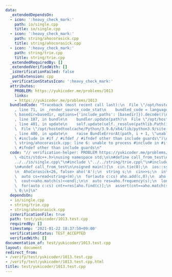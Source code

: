 ```yaml
---
data:
  _extendedDependsOn:
  - icon: ':heavy_check_mark:'
    path: io/single.cpp
    title: io/single.cpp
  - icon: ':heavy_check_mark:'
    path: string/ahocorasick.cpp
    title: string/ahocorasick.cpp
  - icon: ':heavy_check_mark:'
    path: string/trie.cpp
    title: string/trie.cpp
  _extendedRequiredBy: []
  _extendedVerifiedWith: []
  _isVerificationFailed: false
  _pathExtension: cpp
  _verificationStatusIcon: ':heavy_check_mark:'
  attributes:
    PROBLEM: https://yukicoder.me/problems/1013
    links:
    - https://yukicoder.me/problems/1013
  bundledCode: "Traceback (most recent call last):\n  File \"/opt/hostedtoolcache/Python/3.9.6/x64/lib/python3.9/site-packages/onlinejudge_verify/documentation/build.py\"\
    , line 71, in _render_source_code_stat\n    bundled_code = language.bundle(stat.path,\
    \ basedir=basedir, options={'include_paths': [basedir]}).decode()\n  File \"/opt/hostedtoolcache/Python/3.9.6/x64/lib/python3.9/site-packages/onlinejudge_verify/languages/cplusplus.py\"\
    , line 187, in bundle\n    bundler.update(path)\n  File \"/opt/hostedtoolcache/Python/3.9.6/x64/lib/python3.9/site-packages/onlinejudge_verify/languages/cplusplus_bundle.py\"\
    , line 401, in update\n    self.update(self._resolve(pathlib.Path(included), included_from=path))\n\
    \  File \"/opt/hostedtoolcache/Python/3.9.6/x64/lib/python3.9/site-packages/onlinejudge_verify/languages/cplusplus_bundle.py\"\
    , line 400, in update\n    raise BundleErrorAt(path, i + 1, \"unable to process\
    \ #include in #if / #ifdef / #ifndef other than include guards\")\nonlinejudge_verify.languages.cplusplus_bundle.BundleErrorAt:\
    \ string/ahocorasick.cpp: line 6: unable to process #include in #if / #ifdef /\
    \ #ifndef other than include guards\n"
  code: "// verification-helper: PROBLEM https://yukicoder.me/problems/1013\n\n#include\
    \ <bits/stdc++.h>\nusing namespace std;\n\n#define call_from_test\n#include \"\
    ../../io/single.cpp\"\n#include \"../../string/trie.cpp\"\n#include \"../../string/ahocorasick.cpp\"\
    \n#undef call_from_test\n\nsigned main(){\n  cin.tie(0);\n  ios::sync_with_stdio(0);\n\
    \n  AhoCorasick<26, false> aho('A');\n  string s;\n  cin>>s;\n  int m;\n  cin>>m;\n\
    \  auto cs=read<string>(m);\n  for(auto c:cs) aho.add(c,0);\n  aho.build();\n\
    \  cout<<aho.match(s)<<endl;\n\n  auto res=aho.frequency(s);\n  long long cnt=0;\n\
    \  for(auto c:cs) cnt+=res[aho.find(c)];\n  assert(cnt==aho.match(s));\n  return\
    \ 0;\n}\n"
  dependsOn:
  - io/single.cpp
  - string/trie.cpp
  - string/ahocorasick.cpp
  isVerificationFile: true
  path: test/yukicoder/1013.test.cpp
  requiredBy: []
  timestamp: '2021-01-22 18:37:50+09:00'
  verificationStatus: TEST_ACCEPTED
  verifiedWith: []
documentation_of: test/yukicoder/1013.test.cpp
layout: document
redirect_from:
- /verify/test/yukicoder/1013.test.cpp
- /verify/test/yukicoder/1013.test.cpp.html
title: test/yukicoder/1013.test.cpp
---
```

